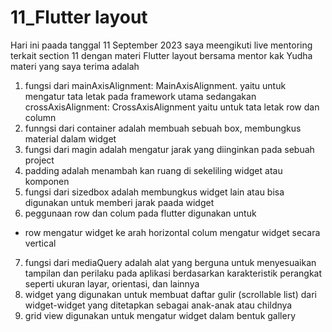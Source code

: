 # 11_Flutter layout

Hari ini paada tanggal 11 September 2023 saya meengikuti live mentoring terkait section 11 dengan materi Flutter layout  bersama mentor  kak  Yudha 
materi yang saya terima adalah 
1. fungsi dari mainAxisAlignment: MainAxisAlignment. yaitu untuk mengatur tata letak pada framework utama sedangakan crossAxisAlignment: CrossAxisAlignment yaitu untuk tata letak row dan column
2.  funngsi dari container adalah membuah sebuah box, membungkus material dalam widget 
3. fungsi dari magin adalah mengatur jarak yang diinginkan pada sebuah project 
4. padding adalah menambah kan ruang di sekeliling widget atau komponen 
5. fungsi dari sizedbox adalah membungkus widget lain atau bisa digunakan untuk memberi jarak paada widget
6. peggunaan row dan colum pada flutter digunakan untuk
- row mengatur widget ke arah horizontal 
colum mengatur widget secara vertical 
7. fungsi dari mediaQuery adalah alat yang berguna untuk menyesuaikan tampilan dan perilaku pada  aplikasi berdasarkan karakteristik perangkat seperti ukuran layar, orientasi, dan lainnya 
8. widget yang digunakan untuk membuat daftar gulir (scrollable list) dari widget-widget yang ditetapkan sebagai anak-anak atau childnya
9. grid view digunakan untuk  mengatur widget dalam bentuk gallery 